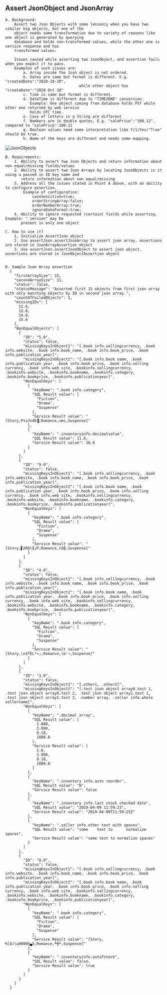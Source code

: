 ## Assert JsonObject and JsonArray

    A. Background:
        Assert two Json Objects with some leniency when you have two similar big objects, but one of the 
        object needs some transformation due to variety of reasons like one object is generated by querying 
        database and holds non-transformed values, while the other one is service response and has 
        transformed values:

        Issues caused while asserting two JsonObject, and assertion fails when you expect it to pass.
        Examples of such issues are:
            a. Array inside the Json object is not ordered.
            b. Dates are same but format is different. E.g. "createdDate":"2020-10-10",
                                     while other object has "createDate":"2020 Oct 10"
            c. Time is same but format is different.
            d. DateTime is different due to "TIMEZONE" conversion.
               Example: One object coming from database holds PST while other one returned by web service 
               holds UTC time.
            e. Case of letters in a String are different
            f. Numbers are in double quotes, E.g. "salePrice":"100.12", compared to "salePrice":100.12
            g. Boolean values need some interpretation like Y/1/Yes/"True" should be true.
            h. Name of the keys are different and needs some mapping.

![JsonObjects](../master/src/test/resources/reamMeResources/JsonObjects.jpg)

    B. Requirements:
        1. Ability to assert two Json Objects and return information about non equal/missing fields/values
        2. Ability to assert two Json Arrays by locating JsonObjects in it using a passed in ID key name and
           return information about non equal/missing
        3. Address all the issues stated in Point A above, with an ability to configure assertion.
            Example of configuration:
                caseSensitive=true;
                orderStringArray:false;
                orderNumberArray:true;
                ignoreDateFormat:true;
        4. Ability to ignore requested (certain) fields while asserting. Example: "_version" may be 
           present in only one object
           
    C. How to use it?
        1. Initialize AssertJson object
        2. Use assertJson.assertJsonArray to assert json array, assertions are stored in JsonArrayAssertion object
        3. Use assertJson.assertJsonObject to assert json object, assertions are stored in JsonObjectAssertion object
  
  
    D. Sample Json Array assertion
      {
        "firstArraySize": 15,
        "secondArraySize": 11,
        "status": false,
        "statusMessage": "Asserted first 15 objects from first json array with only matching objects by ID in second json array.",
        "countOfFailedObjects": 5,
        "missingIDs": [
          12.0,
          13.0,
          14.0,
          15.0
        ],
        "NonEqualObjects": [
          {
            "ID": "5.0",
            "status": false,
            "missingKeysInObject1": "[.book info.sellingcurrency, .book info.website, .book info.book_name, .book info.book_price, .book info.publication_year]",
            "missingKeysInObject2": "[.book info.book name, .book info.publication year, .book info.book price, .book info.selling currency, .book info.web site, .bookinfo.sellingcurrency, .bookinfo.website, .bookinfo.bookname, .bookinfo.category, .bookinfo.bookprice, .bookinfo.publicationyear]",
            "NonEqualKeys": [
              {
                "keyName": ".book info.category",
                "SQL Result value": [
                  "Fiction",
                  "Drama",
                  "Suspense"
                ],
                "Service Result value": "[Story,PτoJnd0▐,Romance,∞ms,Suspense]"
              },
              {
                "keyName": ".inventoryinfo.decimalvalue",
                "SQL Result value": 11.0,
                "Service Result value": 10.0
              }
            ]
          },
          {
            "ID": "9.0",
            "status": false,
            "missingKeysInObject1": "[.book info.sellingcurrency, .book info.website, .book info.book_name, .book info.book_price, .book info.publication_year]",
            "missingKeysInObject2": "[.book info.book name, .book info.publication year, .book info.book price, .book info.selling currency, .book info.web site, .bookinfo.sellingcurrency, .bookinfo.website, .bookinfo.bookname, .bookinfo.category, .bookinfo.bookprice, .bookinfo.publicationyear]",
            "NonEqualKeys": [
              {
                "keyName": ".book info.category",
                "SQL Result value": [
                  "Fiction",
                  "Drama",
                  "Suspense"
                ],
                "Service Result value": "[Story,▌£RΩ(╟┌P,Romance,tâ╬,Suspense]"
              }
            ]
          },
          {
            "ID": "4.0",
            "status": false,
            "missingKeysInObject1": "[.book info.sellingcurrency, .book info.website, .book info.book_name, .book info.book_price, .book info.publication_year]",
            "missingKeysInObject2": "[.book info.book name, .book info.publication year, .book info.book price, .book info.selling currency, .book info.web site, .bookinfo.sellingcurrency, .bookinfo.website, .bookinfo.bookname, .bookinfo.category, .bookinfo.bookprice, .bookinfo.publicationyear]",
            "NonEqualKeys": [
              {
                "keyName": ".book info.category",
                "SQL Result value": [
                  "Fiction",
                  "Drama",
                  "Suspense"
                ],
                "Service Result value": "[Story,\n¢╜ÉL*∙┌,Romance,\b'¬,Suspense]"
              }
            ]
          },
          {
            "ID": "3.0",
            "status": false,
            "missingKeysInObject1": "[.other1, .other2]",
            "missingKeysInObject2": "[.test json object array0.test 1, .test json object array0.test 2, .test json object array1.test 1, .test json object array1.test 2, .number array, .seller info.whole sellername]",
            "NonEqualKeys": [
              {
                "keyName": ".decimal array",
                "SQL Result value": [
                  2.888,
                  3.999,
                  9.18,
                  1880.8
                ],
                "Service Result value": [
                  2.0,
                  3.999,
                  9.18,
                  1880.8
                ]
              },
              {
                "keyName": ".inventory info.auto reorder",
                "SQL Result value": "N",
                "Service Result value": false
              },
              {
                "keyName": ".inventory info.last stock checked date",
                "SQL Result value": "2019-04-09 11:59:23",
                "Service Result value": "2019-04-09T11:59:25Z"
              },
              {
                "keyName": ".seller info.other text with spaces",
                "SQL Result value": "some    text to      normalize      spaces",
                "Service Result value": "some text to normalize spaces"
              }
            ]
          },
          {
            "ID": "8.0",
            "status": false,
            "missingKeysInObject1": "[.book info.sellingcurrency, .book info.website, .book info.book_name, .book info.book_price, .book info.publication_year]",
            "missingKeysInObject2": "[.book info.book name, .book info.publication year, .book info.book price, .book info.selling currency, .book info.web site, .bookinfo.sellingcurrency, .bookinfo.website, .bookinfo.bookname, .bookinfo.category, .bookinfo.bookprice, .bookinfo.publicationyear]",
            "NonEqualKeys": [
              {
                "keyName": ".book info.category",
                "SQL Result value": [
                  "Fiction",
                  "Drama",
                  "Suspense"
                ],
                "Service Result value": "[Story,₧]â√\u0000ñ▄X,Romance,╨╫┴,Suspense]"
              },
              {
                "keyName": ".inventoryinfo.outofstock",
                "SQL Result value": false,
                "Service Result value": true
              }
            ]
          }
        ]
      }